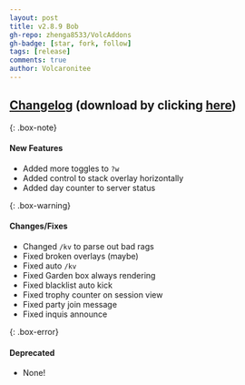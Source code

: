 ```yaml
---
layout: post
title: v2.8.9 Bob
gh-repo: zhenga8533/VolcAddons
gh-badge: [star, fork, follow]
tags: [release]
comments: true
author: Volcaronitee
---
```


## [Changelog](https://github.com/zhenga8533/VolcAddons/releases/tag/v2.8.9) (download by clicking [here](https://github.com/zhenga8533/VolcAddons/releases/download/v2.8.9/VolcAddons.zip))

{: .box-note}
#### New Features
- Added more toggles to `?w`
- Added control to stack overlay horizontally
- Added day counter to server status

{: .box-warning}
#### Changes/Fixes
- Changed `/kv` to parse out bad rags
- Fixed broken overlays (maybe)
- Fixed auto `/kv`
- Fixed Garden box always rendering
- Fixed blacklist auto kick
- Fixed trophy counter on session view
- Fixed party join message
- Fixed inquis announce

{: .box-error}
#### Deprecated
- None!
